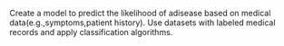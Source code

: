 Create a model to predict the likelihood of adisease based on medical data(e.g.,symptoms,patient history). Use datasets with labeled medical records and apply classification algorithms.
